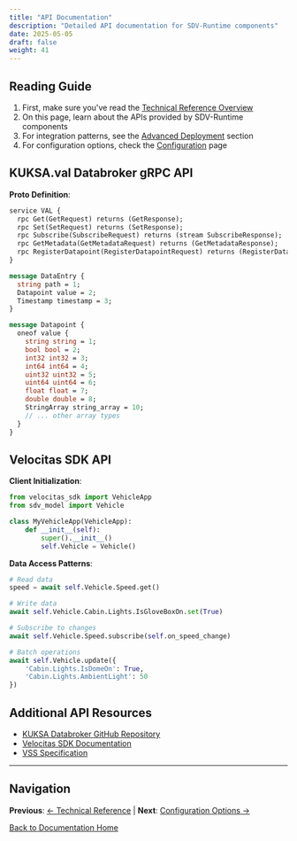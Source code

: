 ```yaml
---
title: "API Documentation"
description: "Detailed API documentation for SDV-Runtime components"
date: 2025-05-05
draft: false
weight: 41
---
```


## Reading Guide

1. First, make sure you've read the [Technical Reference Overview](../)
2. On this page, learn about the APIs provided by SDV-Runtime components
3. For integration patterns, see the [Advanced Deployment](../deployment/#integration-patterns) section
4. For configuration options, check the [Configuration](../configuration/) page

## KUKSA.val Databroker gRPC API

**Proto Definition**:
```protobuf
service VAL {
  rpc Get(GetRequest) returns (GetResponse);
  rpc Set(SetRequest) returns (SetResponse);
  rpc Subscribe(SubscribeRequest) returns (stream SubscribeResponse);
  rpc GetMetadata(GetMetadataRequest) returns (GetMetadataResponse);
  rpc RegisterDatapoint(RegisterDatapointRequest) returns (RegisterDatapointResponse);
}

message DataEntry {
  string path = 1;
  Datapoint value = 2;
  Timestamp timestamp = 3;
}

message Datapoint {
  oneof value {
    string string = 1;
    bool bool = 2;
    int32 int32 = 3;
    int64 int64 = 4;
    uint32 uint32 = 5;
    uint64 uint64 = 6;
    float float = 7;
    double double = 8;
    StringArray string_array = 10;
    // ... other array types
  }
}
```

## Velocitas SDK API

**Client Initialization**:
```python
from velocitas_sdk import VehicleApp
from sdv_model import Vehicle

class MyVehicleApp(VehicleApp):
    def __init__(self):
        super().__init__()
        self.Vehicle = Vehicle()
```

**Data Access Patterns**:
```python
# Read data
speed = await self.Vehicle.Speed.get()

# Write data
await self.Vehicle.Cabin.Lights.IsGloveBoxOn.set(True)

# Subscribe to changes
await self.Vehicle.Speed.subscribe(self.on_speed_change)

# Batch operations
await self.Vehicle.update({
    'Cabin.Lights.IsDomeOn': True,
    'Cabin.Lights.AmbientLight': 50
})
```

## Additional API Resources

* [KUKSA Databroker GitHub Repository](https://github.com/eclipse-kuksa/kuksa-databroker)
* [Velocitas SDK Documentation](https://github.com/eclipse-velocitas/vehicle-app-python-sdk)
* [VSS Specification](https://github.com/COVESA/vehicle_signal_specification)

---

## Navigation

**Previous**: [← Technical Reference](./technical-reference.md) | **Next**: [Configuration Options →](./configuration/)

[Back to Documentation Home](/)
